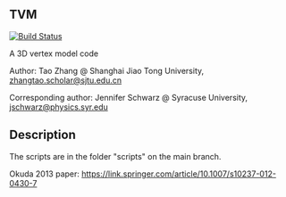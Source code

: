 TVM
-----------
[![Build Status](https://travis-ci.com/ZhangTao-SJTU/tvm.svg?token=YPqm5yHsQT7PD3VM6WG5&branch=main)](https://travis-ci.com/ZhangTao-SJTU/tvm)

A 3D vertex model code 

Author: Tao Zhang @ Shanghai Jiao Tong University, zhangtao.scholar@sjtu.edu.cn

Corresponding author: Jennifer Schwarz @ Syracuse University, jschwarz@physics.syr.edu

Description
-----------
The scripts are in the folder "scripts" on the main branch. 

Okuda 2013 paper: https://link.springer.com/article/10.1007/s10237-012-0430-7
